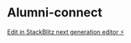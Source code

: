 # Alumni-connect

[Edit in StackBlitz next generation editor ⚡️](https://stackblitz.com/~/github.com/majordevbhargav/Alumni-connect)